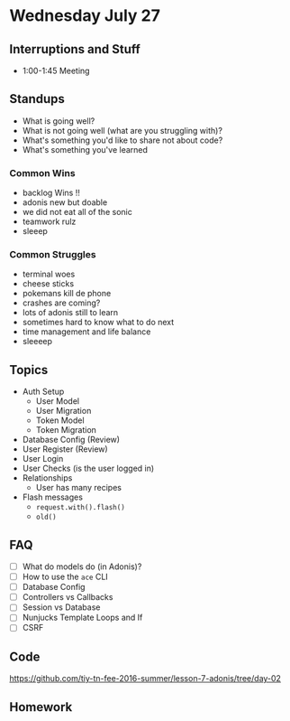 # Wednesday July 27

## Interruptions and Stuff

* 1:00-1:45 Meeting

## Standups

* What is going well?
* What is not going well (what are you struggling with)?
* What's something you'd like to share not about code?
* What's something you've learned

### Common Wins

* backlog Wins !!
* adonis new but doable
* we did not eat all of the sonic
* teamwork rulz
* sleeep

### Common Struggles

* terminal woes
* cheese sticks
* pokemans kill de phone
* crashes are coming?
* lots of adonis still to learn
* sometimes hard to know what to do next
* time management and life balance
* sleeeep

## Topics

* Auth Setup
  - User Model
  - User Migration
  - Token Model
  - Token Migration
* Database Config (Review)
* User Register (Review)
* User Login
* User Checks (is the user logged in)
* Relationships
  - User has many recipes
* Flash messages
  - `request.with().flash()`
  - `old()`

## FAQ

* [ ] What do models do (in Adonis)?
* [ ] How to use the `ace` CLI
* [ ] Database Config
* [ ] Controllers vs Callbacks
* [ ] Session vs Database
* [ ] Nunjucks Template Loops and If
* [ ] CSRF

## Code

https://github.com/tiy-tn-fee-2016-summer/lesson-7-adonis/tree/day-02

## Homework
